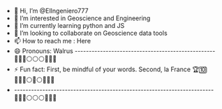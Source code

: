 - 👋 Hi, I’m @ElIngeniero777
- 👀 I’m interested in Geoscience and Engineering
- 🌱 I’m currently learning python and JS
- 💞️ I’m looking to collaborate on Geoscience data tools
- 📫 How to reach me : Here
- 😄 Pronouns: Walrus --------------------------------------------------🔵🔵🔵⚪⚪⚪🔵🔵🔵
- ⚡ Fun fact: First, be mindful of your words. Second, la France 🏆🔟 🔵🔵🔵⚪🌞⚪🔵🔵🔵
- -----------------------------------------------------------------------🔵🔵🔵⚪⚪⚪🔵🔵🔵
<!---                                                                   
ElIngeniero777/ElIngeniero777 is a ✨ special ✨ repository because its `README.md` (this file) appears on your GitHub profile.
You can click the Preview link to take a look at your changes.
--->
